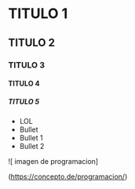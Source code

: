 # TITULO 1
## TITULO 2
### TITULO 3
#### TITULO 4
##### TITULO 5

* LOL
* Bullet
* Bullet 1
* Bullet 2

![ imagen de programacion] 

(https://concepto.de/programacion/)
